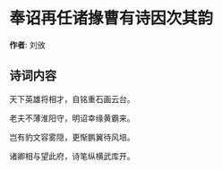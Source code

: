 # 奉诏再任诸掾曹有诗因次其韵

**作者**: 刘攽

## 诗词内容

天下英雄将相才，自铭重石画云台。

老夫不薄淮阳守，明诏幸缘黄霸来。

岂有豹文容雾隠，更惭鹏翼待风培。

诸卿相与望此府，诗笔纵横武库开。

